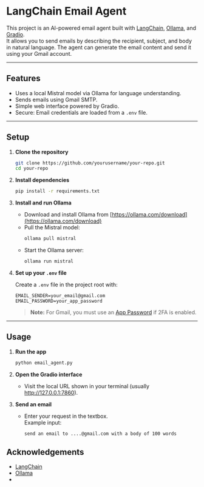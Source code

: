 # LangChain Email Agent

This project is an AI-powered email agent built with [LangChain](https://github.com/langchain-ai/langchain), [Ollama](https://ollama.com/), and [Gradio](https://gradio.app/).  
It allows you to send emails by describing the recipient, subject, and body in natural language. The agent can generate the email content and send it using your Gmail account.

---

## Features

- Uses a local Mistral model via Ollama for language understanding.
- Sends emails using Gmail SMTP.
- Simple web interface powered by Gradio.
- Secure: Email credentials are loaded from a `.env` file.

---

## Setup

1. **Clone the repository**

    ```sh
    git clone https://github.com/yourusername/your-repo.git
    cd your-repo
    ```

2. **Install dependencies**

    ```sh
    pip install -r requirements.txt
    ```

3. **Install and run Ollama**

    - Download and install Ollama from [https://ollama.com/download](https://ollama.com/download)
    - Pull the Mistral model:
      ```sh
      ollama pull mistral
      ```
    - Start the Ollama server:
      ```sh
      ollama run mistral
      ```

4. **Set up your `.env` file**

    Create a `.env` file in the project root with:
    ```
    EMAIL_SENDER=your_email@gmail.com
    EMAIL_PASSWORD=your_app_password
    ```

    > **Note:** For Gmail, you must use an [App Password](https://support.google.com/accounts/answer/185833?hl=en) if 2FA is enabled.

---

## Usage

1. **Run the app**

    ```sh
    python email_agent.py
    ```

2. **Open the Gradio interface**

    - Visit the local URL shown in your terminal (usually http://127.0.0.1:7860).

3. **Send an email**

    - Enter your request in the textbox.  
      Example input:
      ```
      send an email to ....@gmail.com with a body of 100 words
      ```

## Acknowledgements

- [LangChain](https://github.com/langchain-ai/langchain)
- [Ollama](https://ollama.com/)
-
